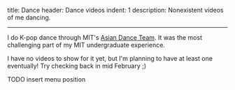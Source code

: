 title: Dance
header: Dance videos
indent: 1
description: Nonexistent videos of me dancing.

---

I do K-pop dance through MIT's [Asian Dance Team](http://adt.mit.edu/).
It was the most challenging part of my MIT undergraduate experience.

I have no videos to show for it yet,
but I'm planning to have at least one eventually!
Try checking back in mid February ;)

TODO insert menu position

